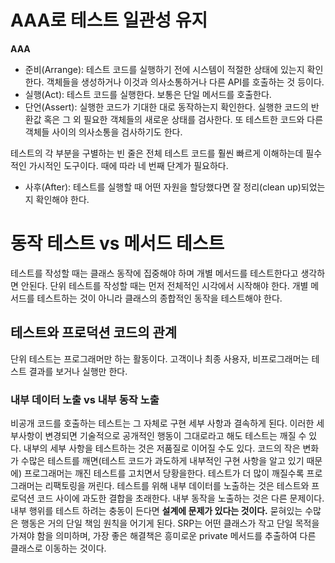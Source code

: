 # AAA로 테스트 일관성 유지
**AAA**
- 준비(Arrange): 테스트 코드를 실행하기 전에 시스템이 적절한 상태에 있는지 확인한다. 객체들을 생성하거나 이것과 의사소통하거나 다른 API를 호출하는 것 등이다.
- 실행(Act): 테스트 코드를 실행한다. 보통은 단일 메서드를 호출한다.
- 단언(Assert): 실행한 코드가 기대한 대로 동작하는지 확인한다. 실행한 코드의 반환값 혹은 그 외 필요한 객체들의 새로운 상태를 검사한다. 또 테스트한 코드와 다른 객체들 사이의 의사소통을 검사하기도 한다.

테스트의 각 부분을 구별하는 빈 줄은 전체 테스트 코드를 훨씬 빠르게 이해하는데 필수적인 가시적인 도구이다. 때에 따라 네 번째 단계가 필요하다.
- 사후(After): 테스트를 실행할 때 어떤 자원을 할당했다면 잘 정리(clean up)되었는지 확인해야 한다.

# 동작 테스트 vs 메서드 테스트
테스트를 작성할 때는 클래스 동작에 집중해야 하며 개별 메서드를 테스트한다고 생각하면 안된다.
단위 테스트를 작성할 때는 먼저 전체적인 시각에서 시작해야 한다. 개별 메서드를 테스트하는 것이 아니라 클래스의 종합적인 동작을 테스트해야 한다.

## 테스트와 프로덕션 코드의 관계
단위 테스트는 프로그래머만 하는 활동이다. 고객이나 최종 사용자, 비프로그래머는 테스트 결과를 보거나 실행만 한다.

### 내부 데이터 노출 vs 내부 동작 노출
비공개 코드를 호출하는 테스트는 그 자체로 구현 세부 사항과 결속하게 된다. 이러한 세부사항이 변경되면 기술적으로 공개적인 행동이 그대로라고 해도 테스트는 깨질 수 있다.
내부의 세부 사항을 테스트하는 것은 저품질로 이어질 수도 있다. 코드의 작은 변화가 수많은 테스트를 깨면(테스트 코드가 과도하게 내부적인 구현 사항을 알고 있기 때문에) 프로그래머는 깨진 테스트를 고치면서 당황을한다. 테스트가 더 많이 깨질수록 프로그래머는 리팩토링을 꺼린다.
테스트를 위해 내부 데이터를 노출하는 것은 테스트와 프로덕션 코드 사이에 과도한 결합을 초래한다. 내부 동작을 노출하는 것은 다른 문제이다.
내부 행위를 테스트 하려는 충동이 든다면 **설계에 문제가 있다는 것이다.** 묻혀있는 수많은 행동은 거의 단일 책임 원칙을 어기게 된다. SRP는 어떤 클래스가 작고 단일 목적을 가져야 함을 의미하며, 가장 좋은 해결책은 흥미로운 private 메서드를 추출하여 다른 클래스로 이동하는 것이다. 